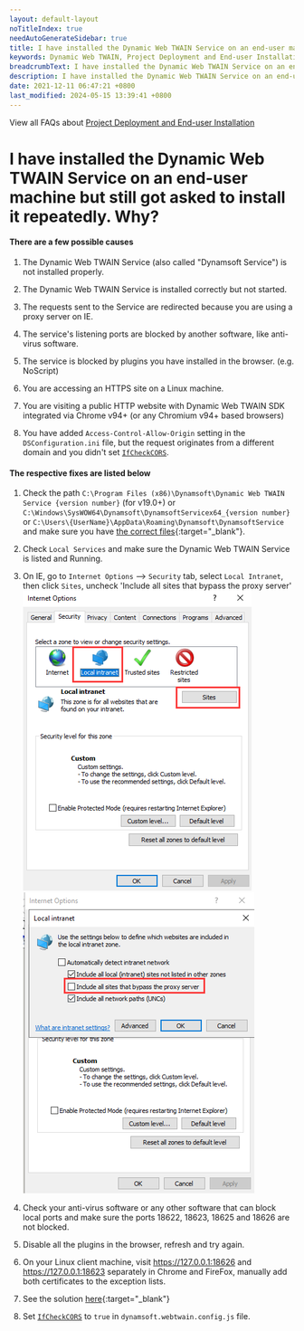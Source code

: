 ```yaml
---
layout: default-layout
noTitleIndex: true
needAutoGenerateSidebar: true
title: I have installed the Dynamic Web TWAIN Service on an end-user machine but still got asked to install it repeatedly. Why?
keywords: Dynamic Web TWAIN, Project Deployment and End-user Installation, install, repeatedly
breadcrumbText: I have installed the Dynamic Web TWAIN Service on an end-user machine but still got asked to install it repeatedly. Why?
description: I have installed the Dynamic Web TWAIN Service on an end-user machine but still got asked to install it repeatedly. Why?
date: 2021-12-11 06:47:21 +0800
last_modified: 2024-05-15 13:39:41 +0800
---
```


View all FAQs about [Project Deployment and End-user Installation](
https://www.dynamsoft.com/web-twain/docs/faq/#project-deployment-and-end-user-installation)

# I have installed the Dynamic Web TWAIN Service on an end-user machine but still got asked to install it repeatedly. Why?

#### There are a few possible causes

1. The Dynamic Web TWAIN Service (also called "Dynamsoft Service") is not installed properly.

2. The Dynamic Web TWAIN Service is installed correctly but not started.

3. The requests sent to the Service are redirected because you are using a proxy server on IE.

4. The service's listening ports are blocked by another software, like anti-virus software.

5. The service is blocked by plugins you have installed in the browser. (e.g. NoScript)

6. You are accessing an HTTPS site on a Linux machine.

7. You are visiting a public HTTP website with Dynamic Web TWAIN SDK integrated via Chrome v94+ (or any Chromium v94+ based browsers)

8. You have added `Access-Control-Allow-Origin` setting in the `DSConfiguration.ini` file, but the request originates from a different domain and you didn't set [`IfCheckCORS`](/_articles/extended-usage/dynamsoft-service-configuration.md#access-control-allow-origin).

#### The respective fixes are listed below

1. Check the path `C:\Program Files (x86)\Dynamsoft\Dynamic Web TWAIN Service {version number}` (for v19.0+) or `C:\Windows\SysWOW64\Dynamsoft\DynamsoftServicex64_{version number}` or `C:\Users\{UserName}\AppData\Roaming\Dynamsoft\DynamsoftService` and make sure you have [the correct files](/_articles/extended-usage/dynamsoft-service-configuration.md#related-files-and-folders){:target="_blank"}.

2. Check `Local Services` and make sure the Dynamic Web TWAIN Service is listed and Running.

3. On IE, go to `Internet Options` --> `Security` tab, select `Local Intranet`, then click `Sites`, uncheck 'Include all sites that bypass the proxy server'  
   ![why-is-the-browser-prompting-me-to-install-dynamsoft-service-repeatedly-1](/assets/imgs/why-is-the-browser-prompting-me-to-install-dynamsoft-service-repeatedly-1.png)
   ![why-is-the-browser-prompting-me-to-install-dynamsoft-service-repeatedly-2](/assets/imgs/why-is-the-browser-prompting-me-to-install-dynamsoft-service-repeatedly-2.png)

4. Check your anti-virus software or any other software that can block local ports and make sure the ports 18622, 18623, 18625 and 18626 are not blocked.

5. Disable all the plugins in the browser, refresh and try again.

6. On your Linux client machine, visit https://127.0.0.1:18626 and https://127.0.0.1:18623 separately in Chrome and FireFox, manually add both certificates to the exception lists.

7. See the solution [here](/_articles/faq/http-insecure-websites-in-chromium-browser.md){:target="_blank"}

8. Set [`IfCheckCORS`](/_articles/info/api/Dynamsoft_WebTwainEnv.md#ifcheckcors) to `true` in `dynamsoft.webtwain.config.js` file.